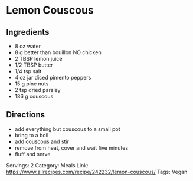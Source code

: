 # Lemon Couscous
## Ingredients
- 8 oz water
- 8 g better than bouillon NO chicken
- 2 TBSP lemon juice
- 1/2 TBSP butter
- 1/4 tsp salt
- 4 oz jar diced pimento peppers
- 15 g pine nuts
- 2 tsp dried parsley
- 186 g couscous
## Directions
- add everything but couscous to a small pot
- bring to a boil
- add couscous and stir
- remove from heat, cover and wait five minutes
- fluff and serve

Servings: 2
Category: Meals
Link: https://www.allrecipes.com/recipe/242232/lemon-couscous/
Tags: Vegan
